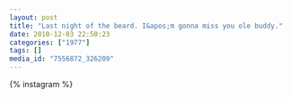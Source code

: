 ```yaml
---
layout: post
title: "Last night of the beard. I&apos;m gonna miss you ole buddy."
date: 2010-12-03 22:50:23
categories: ["1977"]
tags: []
media_id: "7556872_326209"
---
```


{% instagram %}
